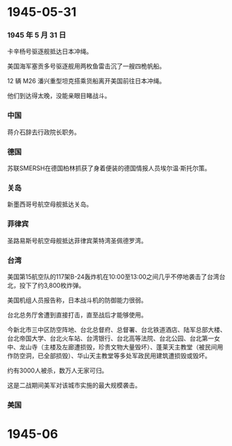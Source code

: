 # 1945-05-31

### 1945 年 5 月 31 日

卡辛杨号驱逐舰抵达日本冲绳。

美国海军塞贡多号驱逐舰用两枚鱼雷击沉了一艘四桅帆船。

12 辆 M26 潘兴重型坦克搭乘货船离开美国前往日本冲绳。

他们到达得太晚，没能亲眼目睹战斗。

### 中国

蒋介石辞去行政院长职务。

### 德国

苏联SMERSH在德国柏林抓获了身着便装的德国情报人员埃尔温·斯托尔策。

### 关岛

新墨西哥号航空母舰抵达关岛。

### 菲律宾

圣路易斯号航空母舰抵达菲律宾莱特湾圣佩德罗湾。

### 台湾

美国第15航空队的117架B-24轰炸机在10:00至13:00之间几乎不停地袭击了台湾台北，投下了约3,800枚炸弹。

美国机组人员报告称，日本战斗机的防御能力很弱。

台北总务厅舍遭到直接打击，直至战后才能够使用。

今新北市三中区防空阵地、台北总督府、总督署、台北铁道酒店、陆军总部大楼、台北帝国大学、台北火车站、台湾银行、台北高等法院、台北公园、台北第一女中、龙山寺（主楼及左廊遭损毁，珍贵文物大量毁坏）、蓬莱天主教堂（被民间用作防空洞，已全部损毁）、华山天主教堂等多处军政民用建筑遭损毁或毁坏。

约有3000人被杀，数万人无家可归。

这是二战期间美军对该城市实施的最大规模袭击。

### 美国

# 1945-06